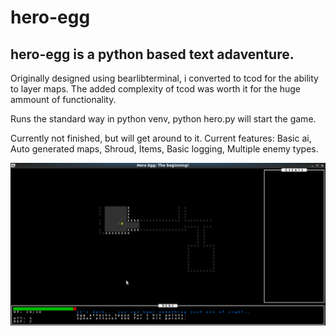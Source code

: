 # hero-egg

## hero-egg is a python based text adaventure.

Originally designed using bearlibterminal, i converted to tcod for the ability to layer maps. The added complexity of tcod was worth it for the huge ammount of functionality.

Runs the standard way in python venv, python hero.py will start the game. 

Currently not finished, but will get around to it. Current features:
Basic ai, 
Auto generated maps, 
Shroud, 
Items, 
Basic logging, 
Multiple enemy types.

![Alt text](/screen_shot.png?raw=true "Sreen shot")
